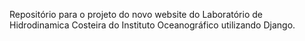 Repositório para o projeto do novo website do Laboratório de Hidrodinamica Costeira do Instituto Oceanográfico utilizando Django.
